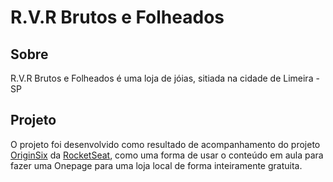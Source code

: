 # R.V.R Brutos e Folheados

## Sobre
R.V.R Brutos e Folheados é uma loja de jóias, sitiada na cidade de Limeira - SP

## Projeto

O projeto foi desenvolvido como resultado de acompanhamento do projeto <a href="https://app.rocketseat.com.br/node/mission-origin">OriginSix</a> da <a href="https://rocketseat.com.br/">RocketSeat</a>, como uma forma de usar o conteúdo em aula para fazer uma Onepage para uma loja local de forma inteiramente gratuita.
